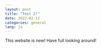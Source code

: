 ```yaml
---
layout: post
title: "Test 2!"
date: 2022-02-12
categories: general
lang: ja
---
```


This website is new! Have full looking around!

[link]: https://foxelas.github.io/obi-lab-website/
